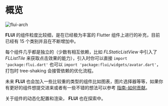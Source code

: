 # 概览

![flui-arch](http://abtfun.oss-cn-beijing.aliyuncs.com/img/2019-12-16-flui_arch.png)

**FLUI** 的组件粒度比较细，是在已经极为丰富的 Flutter 组件上进行的补充，目前已经有 15 个类别并且在不断增加中。

每个组件几乎都是独立的（少数有相互依赖，比如 *FLStaticListView* 中引入了 *FLListTile* 来获取点击效果的能力），引入时你可以直接 `import 'package:flui.dart'` 也可以 `import 'package:flui/widgets/avatar.dart'`，打包时 tree-shaking 会接管依赖的优化流程。

未来 **FLUI** 也会加入一些比较重的类型的组件比如图表，图片选择器等等，如果你有更好的组件想提交进来或者有一些不错的想法可以参考 [指南-如何贡献](https://flui.xin/guide.html#如何贡献)。

关于组件的动态化配置和渲染， **FLUI** 也在探索中。

